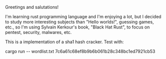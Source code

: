 Greetings and salutations!

I'm learning rust programming language and I'm enjoying a lot, but I decided to study more interesting subjects than 
"Hello worlds!", guessing games, etc., so I'm using Sylvain Kerkour's book, "Black Hat Rust", to focus on 
pentest, security, malwares, etc.

This is a implementation of a sha1 hash cracker. Test with:

cargo run -- wordlist.txt 7c6a61c68ef8b9b6b061b28c348bc1ed7921cb53
